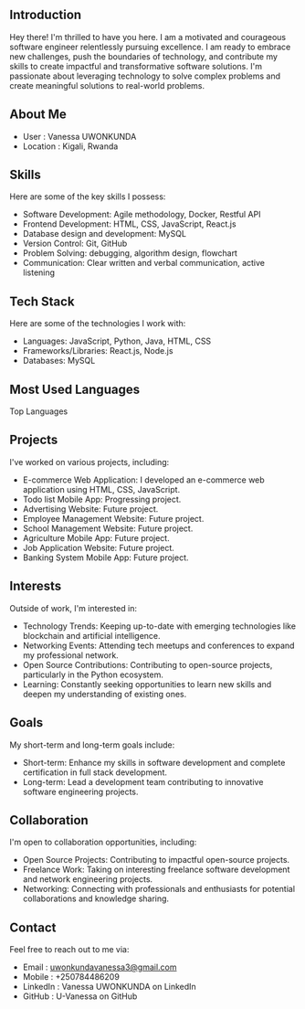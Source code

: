 
## Introduction

Hey there! I'm thrilled to have you here. I am a motivated and courageous software engineer relentlessly pursuing excellence. I am ready to embrace new challenges, push the boundaries of technology, and contribute my skills to create impactful and transformative software solutions. I'm passionate about leveraging technology to solve complex problems and create meaningful solutions to real-world problems.

## About Me

* User : Vanessa UWONKUNDA
* Location : Kigali, Rwanda

## Skills

Here are some of the key skills I possess:

* Software Development: Agile methodology, Docker, Restful API
* Frontend Development: HTML, CSS, JavaScript, React.js
* Database design and development: MySQL
* Version Control: Git, GitHub
* Problem Solving: debugging, algorithm design, flowchart
* Communication: Clear written and verbal communication, active listening

## Tech Stack

Here are some of the technologies I work with:

* Languages: JavaScript, Python, Java, HTML, CSS
* Frameworks/Libraries: React.js, Node.js
* Databases: MySQL

## Most Used Languages

Top Languages

## Projects

I've worked on various projects, including:

* E-commerce Web Application: I developed an e-commerce web application using HTML, CSS, JavaScript.
* Todo list Mobile App: Progressing project.
* Advertising Website: Future project.
* Employee Management Website: Future project.
* School Management Website: Future project.
* Agriculture Mobile App: Future project.
* Job Application Website: Future project.
* Banking System Mobile App: Future project.

## Interests

Outside of work, I'm interested in:

* Technology Trends: Keeping up-to-date with emerging technologies like blockchain and artificial intelligence.
* Networking Events: Attending tech meetups and conferences to expand my professional network.
* Open Source Contributions: Contributing to open-source projects, particularly in the Python ecosystem.
* Learning: Constantly seeking opportunities to learn new skills and deepen my understanding of existing ones.

## Goals

My short-term and long-term goals include:

* Short-term: Enhance my skills in software development and complete certification in full stack development.
* Long-term: Lead a development team contributing to innovative software engineering projects.

## Collaboration

I'm open to collaboration opportunities, including:

* Open Source Projects: Contributing to impactful open-source projects.
* Freelance Work: Taking on interesting freelance software development and network engineering projects.
* Networking: Connecting with professionals and enthusiasts for potential collaborations and knowledge sharing.

## Contact

Feel free to reach out to me via:

* Email : uwonkundavanessa3@gmail.com
* Mobile : +250784486209
* LinkedIn : Vanessa UWONKUNDA on LinkedIn
* GitHub : U-Vanessa on GitHub
